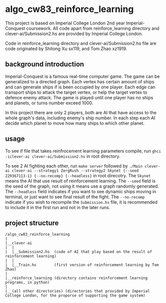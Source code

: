 # algo_cw83_reinforce_learning

This project is based on Imperial College London 2nd year Imperial-Conquest coursework. All code apart from reinforce_learning directory and clever-ai/Submission2.hs are provided by Imperial College London. 

Code in reinforce_learning directory and clever-ai/Submission2.hs file are code originated by Shitong Xu sx119, and Tom Zhao xz1919. 

## background introduction
Imperial-Conquest is a famous real-time computer game. The game can be generalized to a directed graph. Each vertex has certain amount of ships and can generate ships if is been occupied by one player. Each edge can transport ships to attack the target vertex, or help the target vertex to defence enemy attack. The game is played until one player has no ships and planets, or turns number exceed 1000.

In this project there are only 2 players, both are AI that have access to the whole graph's data, including enemy's ship number. In each step each AI decide which planet to move how many ships to which other planet. 

## usage
To see if file that takes reinfrocement learning parameters compile, run `ghci -iclever-ai clever-ai/Submission2.hs` in root directory.

To see 2 AI fighting each other, run `make server` followed by `./Main clever-ai clever-ai --strategy1 ZergRush --strategy2 Skynet {--seed 229367113-1} {--no-recomp} {--headless}` in root direcotry. The `Skynet` means the AI that use result of reinforcement learning. The `--seed` field is the seed of the graph, not using it means use a graph randomly generated. The `--headless` field indicates if you want to see dynamic ships moving in terminal, or just want to see final result of the fight. The `--no-recomp` indicate if you wish to recompile the `Submission.hs` file, it is recommended to include it in the first run and not in the later runs. 

## project structure
    /algo_cw83_reinforce_learning
    | 
    |__clever-ai          
    |  |
    |  |__Submission2.hs  (code of AI that play based on the result of reinforcement learning)
    |  |
    |  |__Train.hs        (first version of reinforcement learning by Tom Zhao)
    |
    |__reinforce_learning (directory contains reinforcement learning programs, in python)
    |
    |__(all other directories) (directories that provided by Imperial College London, for the proporse of supporting the game system)